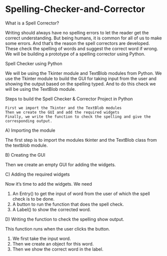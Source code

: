 # Spelling-Checker-and-Corrector
What is a Spell Corrector?

Writing should always have no spelling errors to let the reader get the correct understanding. But being humans, it is common for all of us to make some errors. And that’s the reason the spell correctors are developed. These check the spelling of words and suggest the correct word if wrong. We will be building a prototype of a spelling corrector using Python.

Spell Checker using Python

We will be using the Tkinter module and TextBlob modules from Python. We use the Tkinter module to build the GUI for taking input from the user and showing the output based on the spelling typed. And to do this check we will be using the TextBlob module.

Steps to build the Spell Checker & Corrector Project in Python

    First we import the Tkinter and the TextBlob modules
    Then we create the GUI and add the required widgets
    Finally, we write the function to check the spelling and give the corresponding output.

A) Importing the module

The first step is to import the modules tkinter and the TextBlob class from the textblob module.

B) Creating the GUI

Then we create an empty GUI for adding the widgets.
 
C) Adding the required widgets

Now it’s time to add the widgets. We need

1. An Entry() to get the input of word from the user of which the spell check is to be done.
2. A button to run the function that does the spell check.
3. A Label() to show the corrected word.

D) Writing the function to check the spelling show output.

This function runs when the user clicks the button.

1. We first take the input word.
2. Then we create an object for this word.
3. Then we show the correct word in the label.
